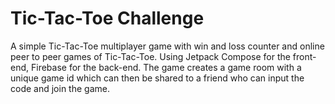 # Tic-Tac-Toe Challenge
 A simple Tic-Tac-Toe multiplayer game with win and loss counter and online peer to peer games of Tic-Tac-Toe. Using Jetpack Compose for the front-end, Firebase for the back-end. The game creates a game room with a unique game id which can then be shared to a friend who can input the code and join the game.

